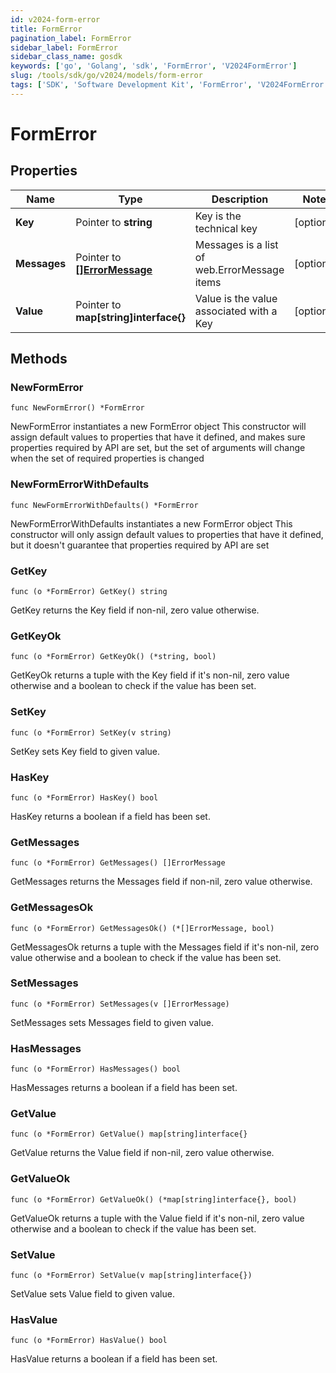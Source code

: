 ```yaml
---
id: v2024-form-error
title: FormError
pagination_label: FormError
sidebar_label: FormError
sidebar_class_name: gosdk
keywords: ['go', 'Golang', 'sdk', 'FormError', 'V2024FormError'] 
slug: /tools/sdk/go/v2024/models/form-error
tags: ['SDK', 'Software Development Kit', 'FormError', 'V2024FormError']
---
```


# FormError

## Properties

Name | Type | Description | Notes
------------ | ------------- | ------------- | -------------
**Key** | Pointer to **string** | Key is the technical key | [optional] 
**Messages** | Pointer to [**[]ErrorMessage**](error-message) | Messages is a list of web.ErrorMessage items | [optional] 
**Value** | Pointer to **map[string]interface{}** | Value is the value associated with a Key | [optional] 

## Methods

### NewFormError

`func NewFormError() *FormError`

NewFormError instantiates a new FormError object
This constructor will assign default values to properties that have it defined,
and makes sure properties required by API are set, but the set of arguments
will change when the set of required properties is changed

### NewFormErrorWithDefaults

`func NewFormErrorWithDefaults() *FormError`

NewFormErrorWithDefaults instantiates a new FormError object
This constructor will only assign default values to properties that have it defined,
but it doesn't guarantee that properties required by API are set

### GetKey

`func (o *FormError) GetKey() string`

GetKey returns the Key field if non-nil, zero value otherwise.

### GetKeyOk

`func (o *FormError) GetKeyOk() (*string, bool)`

GetKeyOk returns a tuple with the Key field if it's non-nil, zero value otherwise
and a boolean to check if the value has been set.

### SetKey

`func (o *FormError) SetKey(v string)`

SetKey sets Key field to given value.

### HasKey

`func (o *FormError) HasKey() bool`

HasKey returns a boolean if a field has been set.

### GetMessages

`func (o *FormError) GetMessages() []ErrorMessage`

GetMessages returns the Messages field if non-nil, zero value otherwise.

### GetMessagesOk

`func (o *FormError) GetMessagesOk() (*[]ErrorMessage, bool)`

GetMessagesOk returns a tuple with the Messages field if it's non-nil, zero value otherwise
and a boolean to check if the value has been set.

### SetMessages

`func (o *FormError) SetMessages(v []ErrorMessage)`

SetMessages sets Messages field to given value.

### HasMessages

`func (o *FormError) HasMessages() bool`

HasMessages returns a boolean if a field has been set.

### GetValue

`func (o *FormError) GetValue() map[string]interface{}`

GetValue returns the Value field if non-nil, zero value otherwise.

### GetValueOk

`func (o *FormError) GetValueOk() (*map[string]interface{}, bool)`

GetValueOk returns a tuple with the Value field if it's non-nil, zero value otherwise
and a boolean to check if the value has been set.

### SetValue

`func (o *FormError) SetValue(v map[string]interface{})`

SetValue sets Value field to given value.

### HasValue

`func (o *FormError) HasValue() bool`

HasValue returns a boolean if a field has been set.


